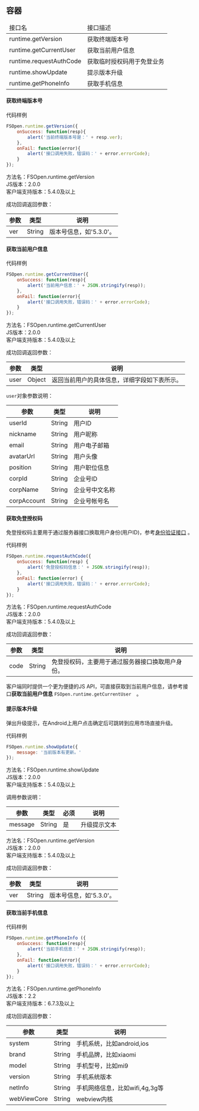 ## 容器

<table class="api-list">
    <thead>
        <tr>
            <td>接口名</td>
            <td>接口描述</td>
        </tr>
    </thead>
    <tbody>
        <tr>
            <td>runtime.getVersion</td>
            <td>获取终端版本号</td>
        </tr>
        <tr>
            <td>runtime.getCurrentUser</td>
            <td>获取当前用户信息</td>
        </tr>
        <tr>
            <td>runtime.requestAuthCode</td>
            <td>获取临时授权码用于免登业务</td>
        </tr>
        <tr>
            <td>runtime.showUpdate</td>
            <td>提示版本升级</td>
        </tr>
        <tr>
            <td>runtime.getPhoneInfo</td>
            <td>获取手机信息</td>
        </tr>
    </tbody>
</table>

#### 获取终端版本号   

代码样例
```javascript
FSOpen.runtime.getVersion({
    onSuccess: function(resp){
        alert('当前终端版本号是：' + resp.ver);
    },
    onFail: function(error){
        alert('接口调用失败，错误码：' + error.errorCode);
    }
});
```

方法名：FSOpen.runtime.getVersion  
JS版本：2.0.0  
客户端支持版本：5.4.0及以上  

成功回调返回参数：    

| 参数      | 类型        | 说明                |
| ----------| ------------| --------------------|
| ver       | String      | 版本号信息，如'5.3.0'。 |

#### 获取当前用户信息   
  
代码样例
```javascript
FSOpen.runtime.getCurrentUser({
    onSuccess: function(resp){
        alert('当前用户信息：' + JSON.stringify(resp));
    },
    onFail: function(error){
        alert('接口调用失败，错误码：' + error.errorCode);
    }
});
```

方法名：FSOpen.runtime.getCurrentUser    
JS版本：2.0.0  
客户端支持版本：5.4.0及以上  

成功回调返回参数：    

| 参数      | 类型        | 说明                |
| ----------| ------------| --------------------|
| user      | Object      | 返回当前用户的具体信息，详细字段如下表所示。 |

`user`对象参数说明：  

| 参数      | 类型          | 说明         |
| ----------| --------------| -------------|
| userId    | String        | 用户ID  |
| nickname  | String        | 用户昵称     |
| email     | String        | 用户电子邮箱 |
| avatarUrl | String        | 用户头像     |
| position  | String        | 用户职位信息 |
| corpId    | String        | 企业号ID |
| corpName  | String        | 企业号中文名称 |
| corpAccount | String        | 企业号帐号名 |

#### 获取免登授权码
免登授权码主要用于通过服务器接口换取用户身份(用户ID)，参考[身份验证接口](http://open.fxiaoke.com/wiki.html#artiId=19) 。

代码样例  
```javascript
FSOpen.runtime.requestAuthCode({
    onSuccess: function(resp) {
        alert('免登授权码信息：' + JSON.stringify(resp));
    },
    onFail: function(error) {
        alert('接口调用失败，错误码：' + error.errorCode);
    }
});
```  

方法名：FSOpen.runtime.requestAuthCode   
JS版本：2.0.0  
客户端支持版本：5.4.0及以上  

成功回调返回参数：     

| 参数       | 类型        | 说明                |
| -----------| ------------| --------------------|
| code       | String      | 免登授权码，主要用于通过服务器接口换取用户身份。 |

客户端同时提供一个更为便捷的JS API，可直接获取到当前用户信息，请参考接口**获取当前用户信息** `FSOpen.runtime.getCurrentUser  `。

#### 提示版本升级    
弹出升级提示，在Android上用户点击确定后可跳转到应用市场直接升级。  

代码样例
```javascript
FSOpen.runtime.showUpdate({
    message: '当前版本有更新。'
});
``` 

方法名：FSOpen.runtime.showUpdate  
JS版本：2.0.0  
客户端支持版本：5.4.0及以上  

调用参数说明：    

| 参数      | 类型        | 必须 | 说明                |
| ----------| ------------| -----| --------------------|
| message   | String      | 是   | 升级提示文本 |


方法名：FSOpen.runtime.getVersion  
JS版本：2.0.0  
客户端支持版本：5.4.0及以上  

成功回调返回参数：    

| 参数      | 类型        | 说明                |
| ----------| ------------| --------------------|
| ver       | String      | 版本号信息，如'5.3.0'。 |

#### 获取当前手机信息   
  
代码样例
```javascript
FSOpen.runtime.getPhoneInfo ({
    onSuccess: function(resp){
        alert('当前手机信息：' + JSON.stringify(resp));
    },
    onFail: function(error){
        alert('接口调用失败，错误码：' + error.errorCode);
    }
});
```

方法名：FSOpen.runtime.getPhoneInfo    
JS版本：2.2  
客户端支持版本：6.7.3及以上  

成功回调返回参数：    

| 参数      | 类型          | 说明         |
| ----------| --------------| -------------|
| system    | String        | 手机系统，比如android,ios  |
| brand    | String        | 手机品牌，比如xiaomi  |
| model  | String        | 手机型号，比如mi9     |
| version     | String        | 手机系统版本 |
| netInfo | String        | 手机网络信息，比如wifi,4g,3g等     |
| webViewCore  | String        | webview内核 |